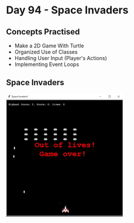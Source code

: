 # Day 94 - Space Invaders
## Concepts Practised
- Make a 2D Game With Turtle
- Organized Use of Classes
- Handling User Input (Player's Actions)
- Implementing Event Loops
## Space Invaders
<img width="319" alt="day97" src="space_ship.JPG">
